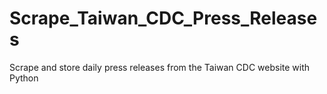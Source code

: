 # Scrape_Taiwan_CDC_Press_Releases
Scrape and store daily press releases from the Taiwan CDC website with Python 
